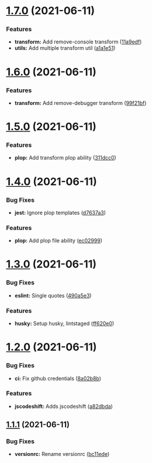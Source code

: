 # [1.7.0](https://github.com/ticklepoke/codemods/compare/v1.6.0...v1.7.0) (2021-06-11)


### Features

* **transform:** Add remove-console transform ([11a9edf](https://github.com/ticklepoke/codemods/commit/11a9edf9cdf6d8c94dae2653d3b8470cfafa6180))
* **utils:** Add multiple transform util ([a1a1e51](https://github.com/ticklepoke/codemods/commit/a1a1e516032f547a8263c1193541e80279932b5b))

# [1.6.0](https://github.com/ticklepoke/codemods/compare/v1.5.0...v1.6.0) (2021-06-11)


### Features

* **transform:** Add remove-debugger transform ([99f21bf](https://github.com/ticklepoke/codemods/commit/99f21bf5d4c81e5e2576fc6e3f7440cc57fdb058))

# [1.5.0](https://github.com/ticklepoke/codemods/compare/v1.4.0...v1.5.0) (2021-06-11)


### Features

* **plop:** Add transform plop ability ([311dcc0](https://github.com/ticklepoke/codemods/commit/311dcc0bb2099cdde8f69698d2d8e778be4e0cdd))

# [1.4.0](https://github.com/ticklepoke/codemods/compare/v1.3.0...v1.4.0) (2021-06-11)


### Bug Fixes

* **jest:** Ignore plop templates ([d7637a3](https://github.com/ticklepoke/codemods/commit/d7637a301ca87b5b4acb6e8bf848fa145b22fc0f))


### Features

* **plop:** Add plop file ability ([ec02999](https://github.com/ticklepoke/codemods/commit/ec029998d6c386ff6a5e8b6954f7a8c11d4a298b))

# [1.3.0](https://github.com/ticklepoke/codemods/compare/v1.2.0...v1.3.0) (2021-06-11)


### Bug Fixes

* **eslint:** Single quotes ([490a5e3](https://github.com/ticklepoke/codemods/commit/490a5e34eafa9ee0fe9ba8ba22294e710ccedcdf))


### Features

* **husky:** Setup husky, lintstaged ([ff620e0](https://github.com/ticklepoke/codemods/commit/ff620e047b9bf0bedafd40d4f6cf25b149f8919a))

# [1.2.0](https://github.com/ticklepoke/codemods/compare/v1.1.1...v1.2.0) (2021-06-11)


### Bug Fixes

* **ci:** Fix github credentials ([8a02b8b](https://github.com/ticklepoke/codemods/commit/8a02b8bdc73659039dc518858235902ab81eedc6))


### Features

* **jscodeshift:** Adds jscodeshift ([a82dbda](https://github.com/ticklepoke/codemods/commit/a82dbda20413001a5ba85f1f92288f6acc17f050))

## [1.1.1](https://github.com/ticklepoke/codemods/compare/v1.1.0...v1.1.1) (2021-06-11)


### Bug Fixes

* **versionrc:** Rename versionrc ([bc11ede](https://github.com/ticklepoke/codemods/commit/bc11ede47b69b7fc3c8fa7f592b7ada575443894))
